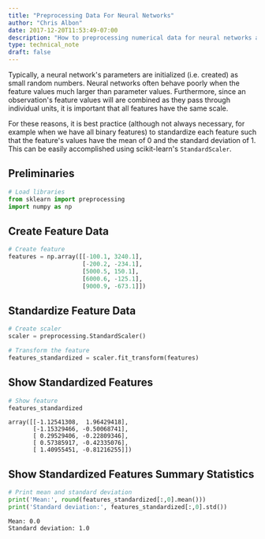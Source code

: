 ```yaml
---
title: "Preprocessing Data For Neural Networks"
author: "Chris Albon"
date: 2017-12-20T11:53:49-07:00
description: "How to preprocessing numerical data for neural networks and deep learning in Python. "
type: technical_note
draft: false
---
```

Typically, a neural network's parameters are initialized (i.e. created) as small random numbers. Neural networks often behave poorly when the feature values much larger than parameter values. Furthermore, since an observation's feature values will are combined as they pass through individual units, it is important that all features have the same scale.

For these reasons, it is best practice (although not always necessary, for example when we have all binary features) to standardize each feature such that the feature's values have the mean of 0 and the standard deviation of 1. This can be easily accomplished using scikit-learn's `StandardScaler`.

## Preliminaries


```python
# Load libraries
from sklearn import preprocessing
import numpy as np
```

## Create Feature Data


```python
# Create feature
features = np.array([[-100.1, 3240.1], 
                     [-200.2, -234.1], 
                     [5000.5, 150.1], 
                     [6000.6, -125.1], 
                     [9000.9, -673.1]])
```

## Standardize Feature Data


```python
# Create scaler
scaler = preprocessing.StandardScaler()

# Transform the feature
features_standardized = scaler.fit_transform(features)
```

## Show Standardized Features


```python
# Show feature
features_standardized
```




    array([[-1.12541308,  1.96429418],
           [-1.15329466, -0.50068741],
           [ 0.29529406, -0.22809346],
           [ 0.57385917, -0.42335076],
           [ 1.40955451, -0.81216255]])



## Show Standardized Features Summary Statistics


```python
# Print mean and standard deviation
print('Mean:', round(features_standardized[:,0].mean()))
print('Standard deviation:', features_standardized[:,0].std())
```

    Mean: 0.0
    Standard deviation: 1.0


